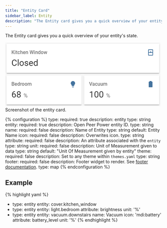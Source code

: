 ```yaml
---
title: "Entity Card"
sidebar_label: Entity
description: "The Entity card gives you a quick overview of your entity's state"
---
```


The Entity card gives you a quick overview of your entity's state.

<p class='img'>
  <img src='/images/lovelace/lovelace_entity_card.png' alt='Screenshot of the entity card'>
  Screenshot of the entity card.
</p>

{% configuration %}
type:
  required: true
  description: entity
  type: string
entity:
  required: true
  description: Open Peer Power entity ID.
  type: string
name:
  required: false
  description: Name of Entity
  type: string
  default: Entity Name
icon:
  required: false
  description: Overwrites icon.
  type: string
attribute:
  required: false
  description: An attribute associated with the `entity`
  type: string
unit:
  required: false
  description: Unit of Measurement given to data
  type: string
  default: "Unit Of Measurement given by entity"
theme:
  required: false
  description: Set to any theme within `themes.yaml`
  type: string
footer:
  required: false
  description: Footer widget to render. See [footer documentation](/lovelace/header-footer/).
  type: map
{% endconfiguration %}

## Example

{% highlight yaml %}
- type: entity
  entity: cover.kitchen_window
- type: entity
  entity: light.bedroom
  attribute: brightness
  unit: '%'
- type: entity
  entity: vacuum.downstairs
  name: Vacuum
  icon: 'mdi:battery'
  attribute: battery_level
  unit: '%'
{% endhighlight %}